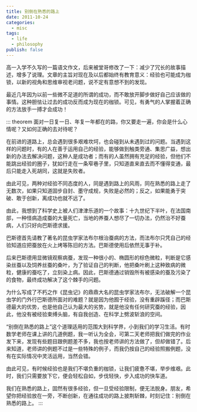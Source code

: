 ```yaml
---
title: 别倒在熟悉的路上
date: 2011-10-24
categories:
  - misc
tags:
  - life
  - philosophy
publish: false
---
```


高一入学不久写的一篇语文作文，后来被堂哥修改了一下：减少了冗长的故事描述，增多了说理。文章的主旨对现在及以后都始终有教育意义：经验也可能成为枷锁，以新的视角和思维审视老问题，说不定有意想不到的发现。

最近几年因为以前一些微不足道的所谓的成功，而不敢放开脚步做好自己应该做的事情。这种胆怯让过去的成功反而成为现在的枷锁。可见，有勇气的人掌握着正确的方法放手一搏才会成功！

<!-- more -->

::: theorem
面对一日复一日、年复一年都在的路，你又要走一遍，你会是什么心情呢？又如何正确的去对待呢？

在前进的道路上，总会遇到很多艰难坎坷，也会碰到从未遇到过的问题。当遇到这样的问题时，有的人在善于运用自己的经验，能够做到触类旁通、集思广益，想出新的办法去解决问题，这种人是成功者；而有的人虽然拥有充足的经验，但他们不能跳出经验的圈子，犹如行走在一条窄巷子里，只知道直来直去而不懂得变通，最后只能走入死胡同，这就是失败者。

由此可见，两种对经验不同态度的人，同是遇到路上的风雨，同在熟悉的路上走了无数次，如果只知道固步自封、墨守成规，失败是必然的；反之，如果能勇于突破、敢于创新，离成功也就不远了。

由此，我想到了科学史上被人们津津乐道的一个故事：十九世纪下半叶，在法国南部，一种怪病造成蚕的大量死亡，当地的养蚕人想尽了一切办法，仍然治不好蚕病，人们只好向巴斯德求援。

巴斯德首先请教了著名的昆虫学家法布尔根治蚕病的方法，而法布尔只凭自己的经验知道应把蚕放在火上烤等陈旧的方法。巴斯德使用后依然无事于补。

后来巴斯德用显微镜观察病蚕，发现一种很小的、椭圆形的棕色微粒，判断是它感染丝蚕以及饲养丝蚕的桑叶，为了验证自己的判断，他把桑叶刷上这种致病的微粒，健康的蚕吃了，立刻染上病。因此，巴斯德通过销毁所有被感染的蚕及污染了的食物，最终成功解决了这个棘手的问题。

为什么写成了不朽之作《昆虫记》的鼎鼎大名的昆虫学家法布尔，无法破解一个昆虫学的门外行巴斯德所面对的难题？就是因为他囿于经验，没有重辟蹊径；而巴斯德最大的优势，也是他自己认为最大的劣势，就是他没有任何研究蚕的经验，因此，他没有被经验束缚头脑，有自我创造、在科学上劈波斩浪的空间。

“别倒在熟悉的路上”这个道理适用的范围大到科学界，小到我们的学习生活。有时数学老师在课上讲的几道例题，我一听认为全会，可第二天老师把我们做完的作业发下来，发现有些题目跟例题差不多，我也按老师讲的方法做了，但却做错了。后来知道，老师讲的例题不过是一些特殊的例子，而我仍按自己的经验照搬例题，没有在实际情况中灵活运用，当然会错。

由此可见，有时候经验也是我们不堪负重的枷锁，让我们疲惫不堪，举步维艰。此时，我们只需要放下它，便会轻松自如，步伐轻快，步入成功的快车道。

我们在熟悉的路上，固然有很多经验，但一旦受经验限制，便无法脱身。朋友，希望你把经验放在一旁，不断创新，在通往成功的路上披荆斩棘，时刻记住：别倒在熟悉的路上。
:::
